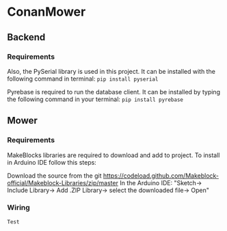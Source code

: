 # ConanMower

## Backend

### Requirements

Also, the PySerial library is used in this project. It can be installed with the following command in terminal:
````pip install pyserial````

Pyrebase is required to run the database client. It can be installed by typing the following command in your terminal:
````pip install pyrebase````

## Mower

### Requirements

MakeBlocks libraries are required to download and add to project. To install in Arduino IDE follow this steps:

Download the source from the git https://codeload.github.com/Makeblock-official/Makeblock-Libraries/zip/master
In the Arduino IDE: "Sketch-> Include Library-> Add .ZIP Library-> select the downloaded file-> Open"


### Wiring



````Test````